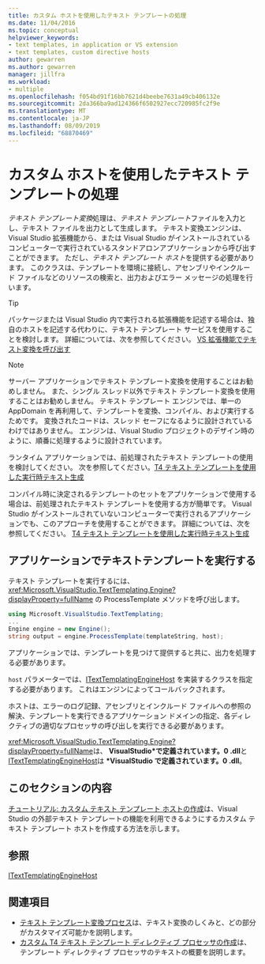 ```yaml
---
title: カスタム ホストを使用したテキスト テンプレートの処理
ms.date: 11/04/2016
ms.topic: conceptual
helpviewer_keywords:
- text templates, in application or VS extension
- text templates, custom directive hosts
author: gewarren
ms.author: gewarren
manager: jillfra
ms.workload:
- multiple
ms.openlocfilehash: f054bd91f16bb7621d4beebe7631a49cb406132e
ms.sourcegitcommit: 2da366ba9ad124366f6502927ecc720985fc2f9e
ms.translationtype: MT
ms.contentlocale: ja-JP
ms.lasthandoff: 08/09/2019
ms.locfileid: "68870469"
---
```

# <a name="process-text-templates-by-using-a-custom-host"></a>カスタム ホストを使用したテキスト テンプレートの処理

*テキスト テンプレート変換*処理は、*テキスト テンプレート*ファイルを入力とし、テキスト ファイルを出力として生成します。 テキスト変換エンジンは、Visual Studio 拡張機能から、または Visual Studio がインストールされているコンピューターで実行されているスタンドアロンアプリケーションから呼び出すことができます。 ただし、*テキスト テンプレート ホスト*を提供する必要があります。 このクラスは、テンプレートを環境に接続し、アセンブリやインクルード ファイルなどのリソースの検索と、出力およびエラー メッセージの処理を行います。

> [!TIP]
> パッケージまたは Visual Studio 内で実行される拡張機能を記述する場合は、独自のホストを記述する代わりに、テキスト テンプレート サービスを使用することを検討します。 詳細については、次を参照してください。 [VS 拡張機能でテキスト変換を呼び出す](../modeling/invoking-text-transformation-in-a-vs-extension.md)

> [!NOTE]
> サーバー アプリケーションでテキスト テンプレート変換を使用することはお勧めしません。 また、シングル スレッド以外でテキスト テンプレート変換を使用することはお勧めしません。 テキスト テンプレート エンジンでは、単一の AppDomain を再利用して、テンプレートを変換、コンパイル、および実行するためです。 変換されたコードは、スレッド セーフになるように設計されているわけではありません。 エンジンは、Visual Studio プロジェクトのデザイン時のように、順番に処理するように設計されています。
>
> ランタイム アプリケーションでは、前処理されたテキスト テンプレートの使用を検討してください。 次を参照してください。[T4 テキスト テンプレートを使用した実行時テキスト生成](../modeling/run-time-text-generation-with-t4-text-templates.md)

コンパイル時に決定されるテンプレートのセットをアプリケーションで使用する場合は、前処理されたテキスト テンプレートを使用する方が簡単です。 Visual Studio がインストールされていないコンピューターで実行されるアプリケーションでも、このアプローチを使用することができます。 詳細については、次を参照してください。 [T4 テキスト テンプレートを使用した実行時テキスト生成](../modeling/run-time-text-generation-with-t4-text-templates.md)

## <a name="execute-a-text-template-in-your-application"></a>アプリケーションでテキストテンプレートを実行する

テキスト テンプレートを実行するには、<xref:Microsoft.VisualStudio.TextTemplating.Engine?displayProperty=fullName> の ProcessTemplate メソッドを呼び出します。

```csharp
using Microsoft.VisualStudio.TextTemplating;
...
Engine engine = new Engine();
string output = engine.ProcessTemplate(templateString, host);
```

 アプリケーションでは、テンプレートを見つけて提供すると共に、出力を処理する必要があります。

 `host` パラメーターでは、[ITextTemplatingEngineHost](/previous-versions/visualstudio/visual-studio-2012/bb126505(v=vs.110)) を実装するクラスを指定する必要があります。 これはエンジンによってコールバックされます。

 ホストは、エラーのログ記録、アセンブリとインクルード ファイルへの参照の解決、テンプレートを実行できるアプリケーション ドメインの指定、各ディレクティブの適切なプロセッサの呼び出しを実行できる必要があります。

 <xref:Microsoft.VisualStudio.TextTemplating.Engine?displayProperty=fullName>は、 **VisualStudio\*で定義されています。0 .dll**と[ITextTemplatingEngineHost](/previous-versions/visualstudio/visual-studio-2012/bb126505(v=vs.110))は **\*VisualStudio で定義されています。0 .dll**。

## <a name="in-this-section"></a>このセクションの内容
 [チュートリアル: カスタム テキスト テンプレート ホストの作成](../modeling/walkthrough-creating-a-custom-text-template-host.md)は、Visual Studio の外部テキスト テンプレートの機能を利用できるようにするカスタム テキスト テンプレート ホストを作成する方法を示します。

## <a name="reference"></a>参照
 [ITextTemplatingEngineHost](/previous-versions/visualstudio/visual-studio-2012/bb126505(v=vs.110))

## <a name="related-sections"></a>関連項目

- [テキスト テンプレート変換プロセス](../modeling/the-text-template-transformation-process.md)は、テキスト変換のしくみと、どの部分がカスタマイズ可能かを説明します。
- [カスタム T4 テキスト テンプレート ディレクティブ プロセッサの作成](../modeling/creating-custom-t4-text-template-directive-processors.md)は、テンプレート ディレクティブ プロセッサのテキストの概要を説明します。